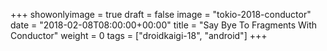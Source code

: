 +++
showonlyimage = true
draft = false
image = "tokio-2018-conductor"
date = "2018-02-08T08:00:00+00:00"
title = "Say Bye To Fragments With Conductor"
weight = 0
tags = ["droidkaigi-18", "android"]
+++

